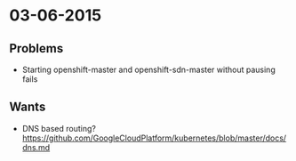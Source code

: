 03-06-2015
==========

Problems
--------
* Starting openshift-master and openshift-sdn-master without pausing fails

Wants
-----
* DNS based routing? https://github.com/GoogleCloudPlatform/kubernetes/blob/master/docs/dns.md
